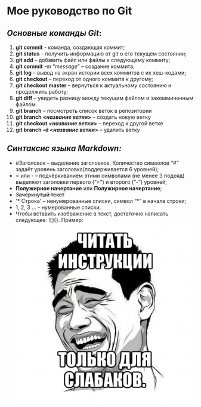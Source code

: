 # **Мое руководство по Git**
## ***Основные команды Git***:

1. **git commit** - команда, создающая коммит;
2. **git status** – получить информацию от git о его текущем состоянии;
3. **git add** – добавить файл или файлы к следующему коммиту;
4. **git commit** -m “*message*” – создание коммита;
5. **git log** – вывод на экран истории всех коммитов с их хеш-кодами;
6. **git checkout** – переход от одного коммита к другому;
7. **git checkout master** – вернуться к актуальному состоянию и продолжить работу;
8. **git diff** – увидеть разницу между текущим файлом и закоммиченным файлом.
9. **git branch** – посмотреть список веток в репозитории
10. **git branch <***название ветки***>** – создать новую ветку
11. **git checkout <***название ветки***>** – переход к другой ветке
12. **git branch -d <***название ветки***>** – удалить ветку

## ***Синтаксис языка Markdown:***
* #Заголовок – выделение заголовков. Количество символов “#” задаёт уровень заголовка(поддерживается 6 уровней);
* = или - – подчёркиванием этими символами (не менее 3 подряд) выделяют заголовки первого
(“=”) и второго (“-”) уровней;
* **Полужирное начертание** или __Полужирное начертание__;
* ~~Зачёркнутый текст~~
* '* Строка' – ненумерованные списки, символ “*” в начале строки;
* 1, 2, 3 … – нумерованные списки.
* Чтобы вставить изображение в текст, достаточно написать следующее: ![]{}. Пример: ![Читай инструкции!](instruction.jpg)
